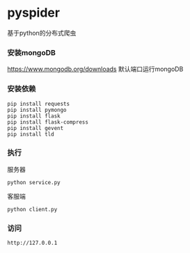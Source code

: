 # pyspider
基于python的分布式爬虫

### 安装mongoDB
https://www.mongodb.org/downloads
默认端口运行mongoDB

### 安装依赖
    pip install requests
    pip install pymongo
    pip install flask
    pip install flask-compress
    pip install gevent
    pip install tld

### 执行
服务器

    python service.py

客服端

    python client.py

### 访问

    http://127.0.0.1

